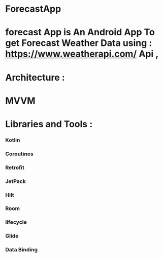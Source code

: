 # ForecastApp
# forecast App is An Android App To get Forecast Weather Data using : https://www.weatherapi.com/ Api ,

# Architecture : 

# MVVM 

# Libraries and Tools : 

### Kotlin 
### Coroutines 
### Retrofit 
### JetPack 
### Hilt 
### Room 
### lifecycle 
### Glide 
### Data Binding





